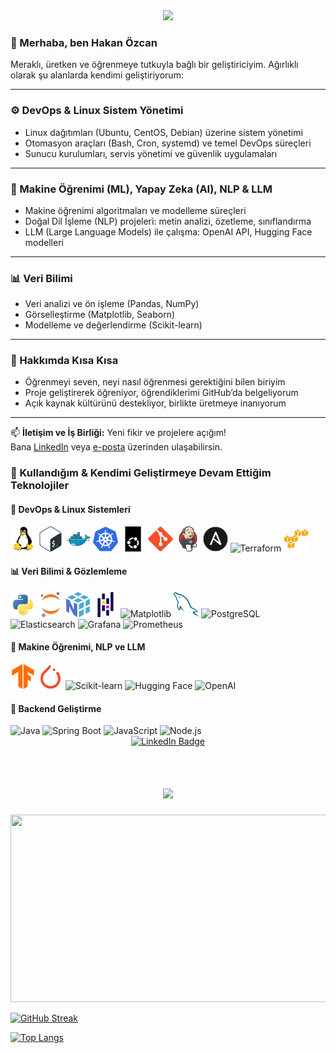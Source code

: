 <div id="header" align="center">
  <img src="https://media2.giphy.com/media/v1.Y2lkPTc5MGI3NjExN2JwNHhjdzZiMWtxdmliNXc3cWx4NWpoYjh5dm93d3VnbXBjMzB0dSZlcD12MV9pbnRlcm5hbF9naWZfYnlfaWQmY3Q9Zw/IXnygGeB6LPPi/giphy.gif" width="200"/>
</div>


### 👋 Merhaba, ben Hakan Özcan

Meraklı, üretken ve öğrenmeye tutkuyla bağlı bir geliştiriciyim. Ağırlıklı olarak şu alanlarda kendimi geliştiriyorum:

---

### ⚙️ DevOps & Linux Sistem Yönetimi

- Linux dağıtımları (Ubuntu, CentOS, Debian) üzerine sistem yönetimi
- Otomasyon araçları (Bash, Cron, systemd) ve temel DevOps süreçleri
- Sunucu kurulumları, servis yönetimi ve güvenlik uygulamaları

---

### 🤖 Makine Öğrenimi (ML), Yapay Zeka (AI), NLP & LLM

- Makine öğrenimi algoritmaları ve modelleme süreçleri
- Doğal Dil İşleme (NLP) projeleri: metin analizi, özetleme, sınıflandırma
- LLM (Large Language Models) ile çalışma: OpenAI API, Hugging Face modelleri

---

### 📊 Veri Bilimi

- Veri analizi ve ön işleme (Pandas, NumPy)
- Görselleştirme (Matplotlib, Seaborn)
- Modelleme ve değerlendirme (Scikit-learn)

---

### 🎯 Hakkımda Kısa Kısa

- Öğrenmeyi seven, neyi nasıl öğrenmesi gerektiğini bilen biriyim  
- Proje geliştirerek öğreniyor, öğrendiklerimi GitHub’da belgeliyorum  
- Açık kaynak kültürünü destekliyor, birlikte üretmeye inanıyorum

---

📫 **İletişim ve İş Birliği:** Yeni fikir ve projelere açığım!  
Bana [LinkedIn](https://www.linkedin.com/in/ozcanhakan/) veya [e-posta](mailto:ozcanhakn@gmail.com) üzerinden ulaşabilirsin.


<h3>🚀 Kullandığım & Kendimi Geliştirmeye Devam Ettiğim Teknolojiler</h3>

<h4>🔧 DevOps & Linux Sistemleri</h4>
<div align="left">
  <img src="https://github.com/devicons/devicon/blob/master/icons/linux/linux-original.svg" title="Linux" alt="Linux" width="40" height="40"/>
  <img src="https://github.com/devicons/devicon/blob/master/icons/bash/bash-original.svg" title="Bash" alt="Bash" width="40" height="40"/>
  <img src="https://github.com/devicons/devicon/blob/master/icons/docker/docker-original.svg" title="Docker" alt="Docker" width="40" height="40"/>
  <img src="https://github.com/devicons/devicon/blob/master/icons/kubernetes/kubernetes-plain.svg" title="Kubernetes" alt="Kubernetes" width="40" height="40"/>
  <img src="https://github.com/devicons/devicon/blob/master/icons/ubuntu/ubuntu-plain.svg" title="Ubuntu" alt="Ubuntu" width="40" height="40"/>
  <img src="https://github.com/devicons/devicon/blob/master/icons/git/git-original.svg" title="Git" alt="Git" width="40" height="40"/>
  <img src="https://raw.githubusercontent.com/devicons/devicon/master/icons/jenkins/jenkins-original.svg" title="Jenkins" alt="Jenkins" width="40" height="40"/>
  <img src="https://raw.githubusercontent.com/devicons/devicon/master/icons/ansible/ansible-original.svg" title="Ansible" alt="Ansible" width="40" height="40"/>
  <img src="https://cdn.jsdelivr.net/gh/devicons/devicon/icons/terraform/terraform-original.svg" title="Terraform" alt="Terraform" width="40" height="40"/>
  <img src="https://raw.githubusercontent.com/devicons/devicon/master/icons/amazonwebservices/amazonwebservices-original.svg" title="AWS" alt="AWS" width="40" height="40"/>
</div>

<h4>📊 Veri Bilimi & Gözlemleme</h4>
<div align="left">
  <img src="https://github.com/devicons/devicon/blob/master/icons/python/python-original.svg" title="Python" alt="Python" width="40" height="40"/>
  <img src="https://github.com/devicons/devicon/blob/master/icons/jupyter/jupyter-original.svg" title="Jupyter" alt="Jupyter" width="40" height="40"/>
  <img src="https://github.com/devicons/devicon/blob/master/icons/numpy/numpy-original.svg" title="NumPy" alt="NumPy" width="40" height="40"/>
  <img src="https://github.com/devicons/devicon/blob/master/icons/pandas/pandas-original.svg" title="Pandas" alt="Pandas" width="40" height="40"/>
  <img src="https://cdn.jsdelivr.net/gh/devicons/devicon/icons/matplotlib/matplotlib-original.svg" title="Matplotlib" alt="Matplotlib" width="40" height="40"/>
  <img src="https://raw.githubusercontent.com/devicons/devicon/master/icons/mysql/mysql-original.svg" title="MySQL" alt="MySQL" width="40" height="40"/>
  <img src="https://cdn.jsdelivr.net/gh/devicons/devicon/icons/postgresql/postgresql-original.svg" title="PostgreSQL" alt="PostgreSQL" width="40" height="40"/>
  <img src="https://cdn.jsdelivr.net/gh/devicons/devicon/icons/elasticsearch/elasticsearch-original.svg" title="ELK Stack" alt="Elasticsearch" width="40" height="40"/>
  <img src="https://cdn.jsdelivr.net/gh/devicons/devicon/icons/grafana/grafana-original.svg" title="Grafana" alt="Grafana" width="40" height="40"/>
  <img src="https://cdn.jsdelivr.net/gh/devicons/devicon/icons/prometheus/prometheus-original.svg" title="Prometheus" alt="Prometheus" width="40" height="40"/>
</div>

<h4>🧠 Makine Öğrenimi, NLP ve LLM</h4>
<div align="left">
  <img src="https://github.com/devicons/devicon/blob/master/icons/tensorflow/tensorflow-original.svg" title="TensorFlow" alt="TensorFlow" width="40" height="40"/>
  <img src="https://github.com/devicons/devicon/blob/master/icons/pytorch/pytorch-original.svg" title="PyTorch" alt="PyTorch" width="40" height="40"/>
  <img src="https://cdn.jsdelivr.net/gh/devicons/devicon/icons/scikit-learn/scikit-learn-original.svg" title="Scikit-learn" alt="Scikit-learn" width="40" height="40"/>
  <img src="https://cdn.jsdelivr.net/gh/devicons/devicon/icons/huggingface/huggingface-original.svg" title="Hugging Face" alt="Hugging Face" width="40" height="40"/>
  <img src="https://cdn.jsdelivr.net/gh/devicons/devicon/icons/openai/openai-original.svg" title="OpenAI" alt="OpenAI" width="40" height="40"/>
</div>

<h4>🌱 Backend Geliştirme</h4>
<div align="left">
  <img src="https://cdn.jsdelivr.net/gh/devicons/devicon/icons/java/java-original.svg" title="Java" alt="Java" width="40" height="40"/>
  <img src="https://cdn.jsdelivr.net/gh/devicons/devicon/icons/spring/spring-original.svg" title="Spring Boot" alt="Spring Boot" width="40" height="40"/>
  <img src="https://cdn.jsdelivr.net/gh/devicons/devicon/icons/javascript/javascript-original.svg" title="JavaScript" alt="JavaScript" width="40" height="40"/>
  <img src="https://cdn.jsdelivr.net/gh/devicons/devicon/icons/nodejs/nodejs-original.svg" title="Node.js" alt="Node.js" width="40" height="40"/>
</div>



<div id="badges" align="center">
  <a href="https://www.linkedin.com/in/ozcanhakan/">
    <img src="https://img.shields.io/badge/LinkedIn-blue?style=for-the-badge&logo=linkedin&logoColor=white" alt="LinkedIn Badge"/>
  </a>
</div>


<div align="center">
  <img src="https://komarev.com/ghpvc/?username=ozcanhakn&style=flat-square&color=blue" alt=""/>
</div>

<h1 align="center">
  <img src="https://media.giphy.com/media/hvRJCLFzcasrR4ia7z/giphy.gif" width="30px"/>
</h1>

<div align="center">
  <img src="https://media4.giphy.com/media/v1.Y2lkPTc5MGI3NjExM2x4bG1obXYzMWd5MXVsbmk4aG12MGt3cHNqdXYzemQ5NmY2NjRndCZlcD12MV9pbnRlcm5hbF9naWZfYnlfaWQmY3Q9Zw/3jpFpZ9DwGK7V34P4x/giphy.gif" width="600" height="300"/>
</div>


[![GitHub Streak](https://github-readme-streak-stats.herokuapp.com?user=ozcanhakn&theme=dark&background=000000)](https://git.io/streak-stats)

[![Top Langs](https://github-readme-stats.vercel.app/api/top-langs/?username=ozcanhakn&layout=compact&theme=vision-friendly-dark)](https://github.com/anuraghazra/github-readme-stats)


